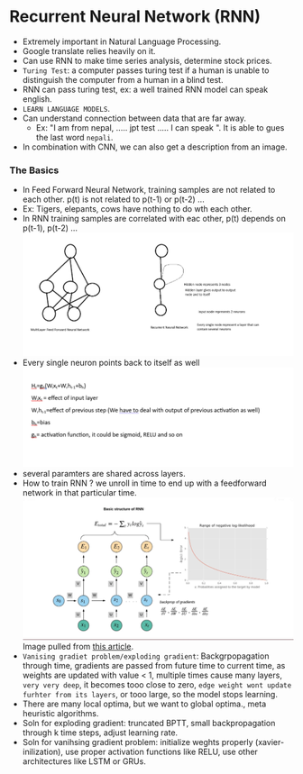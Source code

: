 # Recurrent Neural Network (RNN)
- Extremely important in Natural Language Processing.
- Google translate relies heavily on it.
- Can use RNN to make time series analysis, determine stock prices.
- `Turing Test`: a computer passes turing test if a human is unable to distinguish the computer from a human in a blind test.
- RNN can pass turing test, ex: a well trained RNN model can speak english.
- `LEARN LANGUAGE MODELS`.
- Can understand connection between data that are far away.
    - Ex: "I am from nepal, ..… jpt test ..… I can speak ". It is able to gues the last word `nepali`.
- In combination with CNN, we can also get a description from an image.

### The Basics
- In Feed Forward Neural Network, training samples are not related to each other. p(t) is not related to p(t-1) or p(t-2) …
- Ex: Tigers, elepants, cows have nothing to do wth each other.
- In RNN training samples are correlated with eac other, p(t) depends on p(t-1), p(t-2) …
![RNN-representation.png](./RNN-representation.png)
- Every single neuron points back to itself as well
![formulae.png](./formulae.png)
- several paramters are shared across layers.
- How to train RNN ? we unroll in time to end up with a feedforward network in that particular time.
![unroll.png](./unroll.png)
Image pulled from [this article](https://medium.com/towards-datascience/recurrent-neural-networks-101-1c1eea9d1776).
- `Vanising gradiet problem/exploding gradient`: Backgrpopagation through time, gradients are passed from future time to current time, as weights are updated with value < 1, multiple times cause many layers, `very very deep`, it becomes tooo close to zero, `edge weight wont update furhter from its layers`, or tooo large, so the model stops learning.
- There are many local optima, but we want to global optima., meta heuristic algorithms.
- Soln for exploding gradient: truncated BPTT, small backpropagation through k time steps, adjust learning rate.
- Soln for vanihsing gradient problem: initialize weghts properly (xavier-inilization), use proper activation functions like RELU, use other architectures like LSTM or GRUs.